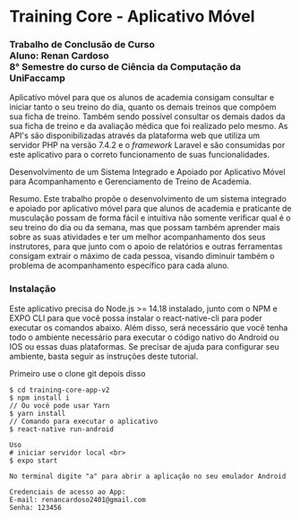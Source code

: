 # Training Core - Aplicativo Móvel
<h3>Trabalho de Conclusão de Curso<br>
Aluno: Renan Cardoso<br>
8° Semestre do curso de Ciência da Computação da UniFaccamp 
</h3> 

Aplicativo móvel para que os alunos de academia consigam consultar e iniciar tanto o seu treino do dia, quanto os demais treinos que compõem sua ficha de treino. Também sendo possível consultar os demais dados da sua ficha de treino e da avaliação médica que foi realizado pelo mesmo. As API's são disponibilizadas através da plataforma web que utiliza um servidor PHP na versão 7.4.2 e o <i>framework</i> Laravel e são consumidas por este aplicativo para o correto funcionamento de suas funcionalidades.

Desenvolvimento de um Sistema Integrado e Apoiado por
Aplicativo Móvel para Acompanhamento e Gerenciamento de
Treino de Academia.

Resumo. Este trabalho propõe o desenvolvimento de um sistema integrado e apoiado por aplicativo móvel para que alunos de academia e praticante de musculação possam de forma fácil e intuitiva não somente verificar qual é o seu treino do dia ou da semana, mas que possam também aprender mais sobre as suas atividades e ter um melhor acompanhamento dos seus instrutores, para que junto com o apoio de relatórios e outras ferramentas consigam extrair o máximo de cada pessoa, visando diminuir também o problema de acompanhamento específico para cada aluno.

### Instalação

<p>
Este aplicativo precisa do Node.js >= 14.18 instalado, junto com o NPM e EXPO CLI para que você possa instalar o react-native-cli para poder executar os comandos abaixo. Além disso, será necessário que você tenha todo o ambiente necessário para executar o código nativo do Android ou IOS ou essas duas plataformas. Se precisar de ajuda para configurar seu ambiente, basta seguir as instruções deste tutorial.
</p>
<p> Primeiro use o clone git depois disso </p>

```
$ cd training-core-app-v2
$ npm install i 
// Ou você pode usar Yarn
$ yarn install
// Comando para executar o aplicativo
$ react-native run-android

Uso 
# iniciar servidor local <br>
$ expo start

No terminal digite "a" para abrir a aplicação no seu emulador Android 

Credenciais de acesso ao App:
E-mail: renancardoso2401@gmail.com
Senha: 123456